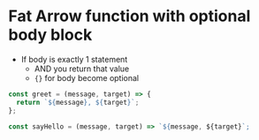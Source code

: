 # Fat Arrow function with optional body block
- If body is exactly 1 statement
  - AND you return that value
  - `{}` for body become optional

```js
const greet = (message, target) => { 
  return `${message}, ${target}`;
};

const sayHello = (message, target) => `${message, ${target}`;
```
